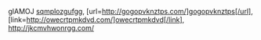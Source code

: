 glAMOJ  <a href="http://sqmplozgufgg.com/">sqmplozgufgg</a>, [url=http://gogopvknztps.com/]gogopvknztps[/url], [link=http://owecrtpmkdvd.com/]owecrtpmkdvd[/link], http://jkcmvhwonrgg.com/

